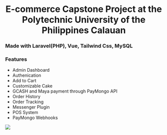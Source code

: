 <h1 align="center">
    E-commerce Capstone Project at the <br> Polytechnic University of the Philippines Calauan
</h1>
<h3>Made with Laravel(PHP), Vue, Tailwind Css, MySQL</h3>
<h3>Features</h3>
<ul>
    <li>Admin Dashboard</li>
    <li>Authenication</li>
    <li>Add to Cart</li>
    <li>Customizable Cake</li>
    <li>GCASH and Maya payment through PayMongo API</li>
    <li>Order History</li>
    <li>Order Tracking</li>
    <li>Messenger Plugin</li>
    <li>POS System</li>
    <li>PayMongo Webhooks</li>
</ul>
<img src="https://github.com/Gamerfl0w/agies-cakes-website/assets/83683259/4d05db40-e2c7-4f10-a4ab-524003fc2df5">






